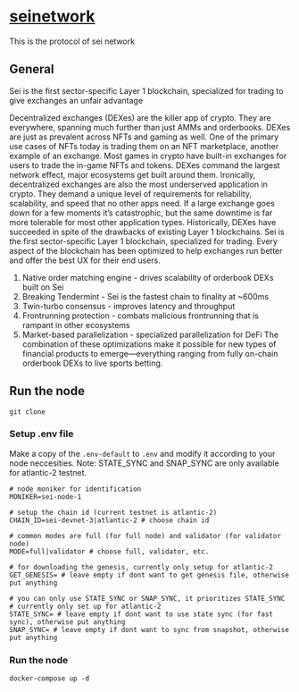 # [seinetwork](https://www.seinetwork.io/)
This is the protocol of sei network


## General 

Sei is the first sector-specific Layer 1 blockchain, specialized for trading to give exchanges an unfair advantage

Decentralized exchanges (DEXes) are the killer app of crypto. They are everywhere, spanning much further than just AMMs and orderbooks. DEXes are just as prevalent across NFTs and gaming as well. One of the primary use cases of NFTs today is trading them on an NFT marketplace, another example of an exchange. Most games in crypto have built-in exchanges for users to trade the in-game NFTs and tokens. DEXes command the largest network effect, major ecosystems get built around them.
Ironically, decentralized exchanges are also the most underserved application in crypto. They demand a unique level of requirements for reliability, scalability, and speed that no other apps need. If a large exchange goes down for a few moments it’s catastrophic, but the same downtime is far more tolerable for most other application types. Historically, DEXes have succeeded in spite of the drawbacks of existing Layer 1 blockchains.
Sei is the first sector-specific Layer 1 blockchain, specialized for trading. Every aspect of the blockchain has been optimized to help exchanges run better and offer the best UX for their end users. 
1. Native order matching engine - drives scalability of orderbook DEXs built on Sei
2. Breaking Tendermint - Sei is the fastest chain to finality at ~600ms
3. Twin-turbo consensus - improves latency and throughput
4. Frontrunning protection - combats malicious frontrunning that is rampant in other ecosystems
5. Market-based parallelization - specialized parallelization for DeFi
The combination of these optimizations make it possible for new types of financial products to emerge—everything ranging from fully on-chain orderbook DEXs to live sports betting.

## Run the node

```
git clone 
``` 

### Setup .env file

Make a copy of the `.env-default` to `.env` and modify it according to your node neccesities. Note: STATE_SYNC and SNAP_SYNC are only available for atlantic-2 testnet.

```
# node moniker for identification
MONIKER=sei-node-1

# setup the chain id (current testnet is atlantic-2)
CHAIN_ID=sei-devnet-3|atlantic-2 # choose chain id

# common modes are full (for full node) and validator (for validator node)
MODE=full|validator # choose full, validator, etc.

# for downloading the genesis, currently only setup for atlantic-2
GET_GENESIS= # leave empty if dont want to get genesis file, otherwise put anything

# you can only use STATE_SYNC or SNAP_SYNC, it prioritizes STATE_SYNC
# currently only set up for atlantic-2
STATE_SYNC= # leave empty if dont want to use state sync (for fast sync), otherwise put anything
SNAP_SYNC= # leave empty if dont want to sync from snapshot, otherwise put anything
```

### Run the node

```
docker-compose up -d
``` 







